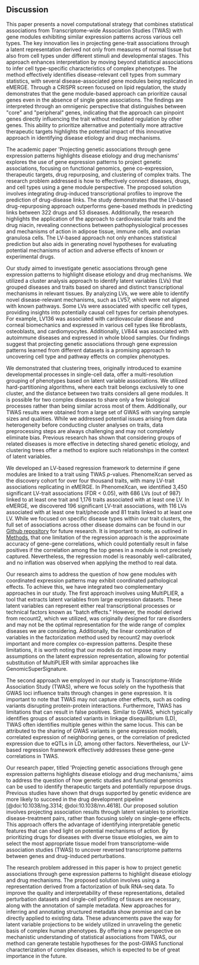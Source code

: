 ## Discussion

This paper presents a novel computational strategy that combines statistical associations from Transcriptome-wide Association Studies (TWAS) with gene modules exhibiting similar expression patterns across various cell types.
The key innovation lies in projecting gene-trait associations through a latent representation derived not only from measures of normal tissue but also from cell types under different stimuli and developmental stages.
This approach enhances interpretation by moving beyond statistical associations to infer cell type-specific characteristics of complex phenotypes.
The method effectively identifies disease-relevant cell types from summary statistics, with several disease-associated gene modules being replicated in eMERGE.
Through a CRISPR screen focused on lipid regulation, the study demonstrates that the gene module-based approach can prioritize causal genes even in the absence of single gene associations.
The findings are interpreted through an omnigenic perspective that distinguishes between "core" and "peripheral" genes, indicating that the approach can pinpoint genes directly influencing the trait without mediated regulation by other genes.
This ability to prioritize alternative and potentially more attractive therapeutic targets highlights the potential impact of this innovative approach in identifying disease etiology and drug mechanisms.


The academic paper 'Projecting genetic associations through gene expression patterns highlights disease etiology and drug mechanisms' explores the use of gene expression patterns to project genetic associations, focusing on functional genomics, gene co-expression, therapeutic targets, drug repurposing, and clustering of complex traits.
The research problem addressed is how to effectively connect diseases, drugs, and cell types using a gene module perspective.
The proposed solution involves integrating drug-induced transcriptional profiles to improve the prediction of drug-disease links.
The study demonstrates that the LV-based drug-repurposing approach outperforms gene-based methods in predicting links between 322 drugs and 53 diseases.
Additionally, the research highlights the application of the approach to cardiovascular traits and the drug niacin, revealing connections between pathophysiological processes and mechanisms of action in adipose tissue, immune cells, and ovarian granulosa cells.
The LV-based approach not only enhances statistical prediction but also aids in generating novel hypotheses for evaluating potential mechanisms of action and adverse effects of known or experimental drugs.


Our study aimed to investigate genetic associations through gene expression patterns to highlight disease etiology and drug mechanisms.
We utilized a cluster analysis approach to identify latent variables (LVs) that grouped diseases and traits based on shared and distinct transcriptional mechanisms in relevant tissues.
By analyzing LVs, we were able to identify novel disease-relevant mechanisms, such as LV57, which were not aligned with known pathways.
Some LVs were associated with specific cell types, providing insights into potentially causal cell types for certain phenotypes.
For example, LV136 was associated with cardiovascular disease and corneal biomechanics and expressed in various cell types like fibroblasts, osteoblasts, and cardiomyocytes.
Additionally, LV844 was associated with autoimmune diseases and expressed in whole blood samples.
Our findings suggest that projecting genetic associations through gene expression patterns learned from different datasets is a promising approach to uncovering cell type and pathway effects on complex phenotypes.


We demonstrated that clustering trees, originally introduced to examine developmental processes in single-cell data, offer a multi-resolution grouping of phenotypes based on latent variable associations.
We utilized hard-partitioning algorithms, where each trait belongs exclusively to one cluster, and the distance between two traits considers all gene modules.
It is possible for two complex diseases to share only a few biological processes rather than being similar across most of them.
Additionally, our TWAS results were obtained from a large set of GWAS with varying sample sizes and qualities.
While we addressed potential issues arising from data heterogeneity before conducting cluster analyses on traits, data preprocessing steps are always challenging and may not completely eliminate bias.
Previous research has shown that considering groups of related diseases is more effective in detecting shared genetic etiology, and clustering trees offer a method to explore such relationships in the context of latent variables.


We developed an LV-based regression framework to determine if gene modules are linked to a trait using TWAS $p$-values.
PhenomeXcan served as the discovery cohort for over four thousand traits, with many LV-trait associations replicating in eMERGE.
In PhenomeXcan, we identified 3,450 significant LV-trait associations (FDR < 0.05), with 686 LVs (out of 987) linked to at least one trait and 1,176 traits associated with at least one LV.
In eMERGE, we discovered 196 significant LV-trait associations, with 116 LVs associated with at least one trait/phecode and 81 traits linked to at least one LV.
While we focused on specific disease types within our trait clusters, the full set of associations across other disease domains can be found in our [Github repository](https://github.com/greenelab/phenoplier) for future research.
It is important to note, as outlined in [Methods](#sec:methods:reg), that one limitation of the regression approach is the approximate accuracy of gene-gene correlations, which could potentially result in false positives if the correlation among the top genes in a module is not precisely captured.
Nevertheless, the regression model is reasonably well-calibrated, and no inflation was observed when applying the method to real data.


Our research aims to address the question of how gene modules with coordinated expression patterns may exhibit coordinated pathological effects.
To achieve this, we have integrated two complementary approaches in our study.
The first approach involves using MultiPLIER, a tool that extracts latent variables from large expression datasets.
These latent variables can represent either real transcriptional processes or technical factors known as "batch effects." However, the model derived from recount2, which we utilized, was originally designed for rare disorders and may not be the optimal representation for the wide range of complex diseases we are considering.
Additionally, the linear combination of variables in the factorization method used by recount2 may overlook important and more complex co-expression patterns.
Despite these limitations, it is worth noting that our models do not impose many assumptions on the latent expression representation, allowing for potential substitution of MultiPLIER with similar approaches like GenomicSuperSignature. 

The second approach we employed in our study is Transcriptome-Wide Association Study (TWAS), where we focus solely on the hypothesis that GWAS loci influence traits through changes in gene expression.
It is important to note that TWAS may not capture other effects, such as coding variants disrupting protein-protein interactions.
Furthermore, TWAS has limitations that can result in false positives.
Similar to GWAS, which typically identifies groups of associated variants in linkage disequilibrium (LD), TWAS often identifies multiple genes within the same locus.
This can be attributed to the sharing of GWAS variants in gene expression models, correlated expression of neighboring genes, or the correlation of predicted expression due to eQTLs in LD, among other factors.
Nevertheless, our LV-based regression framework effectively addresses these gene-gene correlations in TWAS.


Our research paper, titled 'Projecting genetic associations through gene expression patterns highlights disease etiology and drug mechanisms,' aims to address the question of how genetic studies and functional genomics can be used to identify therapeutic targets and potentially repurpose drugs.
Previous studies have shown that drugs supported by genetic evidence are more likely to succeed in the drug development pipeline [@doi:10.1038/ng.3314; @doi:10.1038/nn.4618].
Our proposed solution involves projecting association results through latent variables to prioritize disease-treatment pairs, rather than focusing solely on single-gene effects.
This approach offers the advantage of identifying interpretable genetic features that can shed light on potential mechanisms of action.
By prioritizing drugs for diseases with diverse tissue etiologies, we aim to select the most appropriate tissue model from transcriptome-wide association studies (TWAS) to uncover reversed transcriptome patterns between genes and drug-induced perturbations.


The research problem addressed in this paper is how to project genetic associations through gene expression patterns to highlight disease etiology and drug mechanisms.
The proposed solution involves using a representation derived from a factorization of bulk RNA-seq data.
To improve the quality and interpretability of these representations, detailed perturbation datasets and single-cell profiling of tissues are necessary, along with the annotation of sample metadata.
New approaches for inferring and annotating structured metadata show promise and can be directly applied to existing data.
These advancements pave the way for latent variable projections to be widely utilized in unraveling the genetic basis of complex human phenotypes.
By offering a new perspective on mechanistic understanding of statistical associations from TWAS, our method can generate testable hypotheses for the post-GWAS functional characterization of complex diseases, which is expected to be of great importance in the future.
